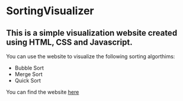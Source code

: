 # SortingVisualizer

## This is a simple visualization website created using HTML, CSS and Javascript.

You can use the website to visualize the following sorting algorthims:
- Bubble Sort
- Merge Sort
- Quick Sort

You can find the website  [here](https://saikaushik.github.io/SortingVisualiser/)
